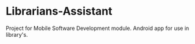 # Librarians-Assistant
Project for Mobile Software Development module.
Android app for use in library's.

